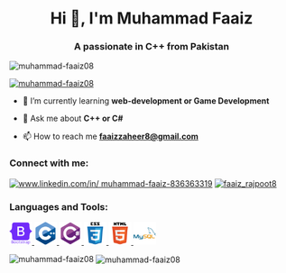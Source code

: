 <h1 align="center">Hi 👋, I'm Muhammad Faaiz</h1>
<h3 align="center">A passionate in C++ from Pakistan</h3>

<p align="left"> <img src="https://komarev.com/ghpvc/?username=muhammad-faaiz08&label=Profile%20views&color=0e75b6&style=flat" alt="muhammad-faaiz08" /> </p>

<p align="left"> <a href="https://github.com/ryo-ma/github-profile-trophy"><img src="https://github-profile-trophy.vercel.app/?username=muhammad-faaiz08" alt="muhammad-faaiz08" /></a> </p>

- 🌱 I’m currently learning **web-development or Game Development**

- 💬 Ask me about **C++ or C#**

- 📫 How to reach me **faaizzaheer8@gmail.com**

<h3 align="left">Connect with me:</h3>
<p align="left">
<a href="https://linkedin.com/in/www.linkedin.com/in/ muhammad-faaiz-836363319" target="blank"><img align="center" src="https://raw.githubusercontent.com/rahuldkjain/github-profile-readme-generator/master/src/images/icons/Social/linked-in-alt.svg" alt="www.linkedin.com/in/ muhammad-faaiz-836363319" height="30" width="40" /></a>
<a href="https://instagram.com/faaiz_rajpoot8" target="blank"><img align="center" src="https://raw.githubusercontent.com/rahuldkjain/github-profile-readme-generator/master/src/images/icons/Social/instagram.svg" alt="faaiz_rajpoot8" height="30" width="40" /></a>
</p>

<h3 align="left">Languages and Tools:</h3>
<p align="left"> <a href="https://getbootstrap.com" target="_blank" rel="noreferrer"> <img src="https://raw.githubusercontent.com/devicons/devicon/master/icons/bootstrap/bootstrap-plain-wordmark.svg" alt="bootstrap" width="40" height="40"/> </a> <a href="https://www.w3schools.com/cpp/" target="_blank" rel="noreferrer"> <img src="https://raw.githubusercontent.com/devicons/devicon/master/icons/cplusplus/cplusplus-original.svg" alt="cplusplus" width="40" height="40"/> </a> <a href="https://www.w3schools.com/cs/" target="_blank" rel="noreferrer"> <img src="https://raw.githubusercontent.com/devicons/devicon/master/icons/csharp/csharp-original.svg" alt="csharp" width="40" height="40"/> </a> <a href="https://www.w3schools.com/css/" target="_blank" rel="noreferrer"> <img src="https://raw.githubusercontent.com/devicons/devicon/master/icons/css3/css3-original-wordmark.svg" alt="css3" width="40" height="40"/> </a> <a href="https://www.w3.org/html/" target="_blank" rel="noreferrer"> <img src="https://raw.githubusercontent.com/devicons/devicon/master/icons/html5/html5-original-wordmark.svg" alt="html5" width="40" height="40"/> </a> <a href="https://www.mysql.com/" target="_blank" rel="noreferrer"> <img src="https://raw.githubusercontent.com/devicons/devicon/master/icons/mysql/mysql-original-wordmark.svg" alt="mysql" width="40" height="40"/> </a> </p>

<p><img align="left" src="https://github-readme-stats.vercel.app/api/top-langs?username=muhammad-faaiz08&show_icons=true&locale=en&layout=compact" alt="muhammad-faaiz08" /></p>

<p>&nbsp;<img align="center" src="https://github-readme-stats.vercel.app/api?username=muhammad-faaiz08&show_icons=true&locale=en" alt="muhammad-faaiz08" /></p>
